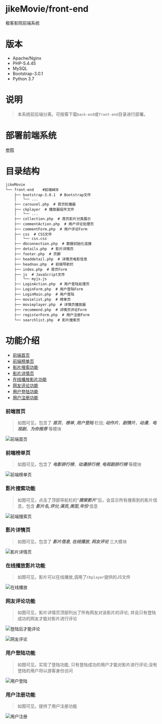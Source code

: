 # jikeMovie/front-end
极客影院前端系统

# 版本
- Apache/Nginx
- PHP-5.4.45
- MySQL
- Bootstrap-3.0.1
- Python 3.7

# 说明
> 本系统前后端分离，可按需下载`back-end`或`front-end`目录进行部署。

# 部署前端系统
[参照](https://github.com/kangvcar/jikeMovie#%E9%83%A8%E7%BD%B2web)

# 目录结构
```
jikeMovie
└── front-end    #前端WEB
    ├── bootstrap-3.0.1  # Bootstrap文件
    │   └── ...
    ├── carousel.php  # 首页轮播器
    ├── ckplayer  # 播放器组件文件
    │   └── ...
    ├── collection.php  # 首页影片分类展示
    ├── commentAction.php  # 用户评论处理页
    ├── commentForm.php  # 用户评论Form
    ├── css  # CSS文件
    │   └── css.css
    ├── dbconnection.php  # 数据初始化连接
    ├── details.php  # 影片详情页
    ├── footer.php  # 页脚
    ├── headdetail.php  # 详情页电影信息
    ├── headnav.php  # 前端导航栏
    ├── index.php  # 首页Form
    ├── js  # JavaScript文件
    │   └── myjs.js
    ├── LoginAction.php  # 用户登陆处理页
    ├── LoginForm.php  # 用户登陆Form
    ├── LoginMain.php  # 用户登陆
    ├── movielist.php  # 榜单页
    ├── movieplayer.php  # 详情页播放器
    ├── recommend.php  # 详情页评论Form
    ├── registerForm.php  # 用户注册Form
    └── searchlist.php  # 影片搜索页
```

# 功能介绍
- [前端首页](https://github.com/kangvcar/jikeMovie/tree/master/front-end#%E5%89%8D%E7%AB%AF%E9%A6%96%E9%A1%B5)
- [前端榜单页](https://github.com/kangvcar/jikeMovie/tree/master/front-end#%E5%89%8D%E7%AB%AF%E6%A6%9C%E5%8D%95%E9%A1%B5)
- [影片搜索功能](https://github.com/kangvcar/jikeMovie/tree/master/front-end#%E5%BD%B1%E7%89%87%E6%90%9C%E7%B4%A2%E5%8A%9F%E8%83%BD)
- [影片详情页](https://github.com/kangvcar/jikeMovie/tree/master/front-end#%E5%BD%B1%E7%89%87%E8%AF%A6%E6%83%85%E9%A1%B5)
- [在线播放影片功能](https://github.com/kangvcar/jikeMovie/tree/master/front-end#%E5%9C%A8%E7%BA%BF%E6%92%AD%E6%94%BE%E5%BD%B1%E7%89%87%E5%8A%9F%E8%83%BD)
- [网友评论功能](https://github.com/kangvcar/jikeMovie/tree/master/front-end#%E7%BD%91%E5%8F%8B%E8%AF%84%E8%AE%BA%E5%8A%9F%E8%83%BD)
- [用户登陆功能](https://github.com/kangvcar/jikeMovie/tree/master/front-end#%E7%94%A8%E6%88%B7%E7%99%BB%E9%99%86%E5%8A%9F%E8%83%BD)
- [用户注册功能](https://github.com/kangvcar/jikeMovie/tree/master/front-end#%E7%94%A8%E6%88%B7%E6%B3%A8%E5%86%8C%E5%8A%9F%E8%83%BD)

### 前端首页
> 如图可见，包含了 ***首页***，***榜单***, ***用户登陆*** 栏目; ***动作片***，***剧情片***，***动漫***，***电视剧***，***为你推荐*** 等模块

![前端首页](https://upload-images.jianshu.io/upload_images/2640591-a260ae8b896dfedc.png?imageMogr2/auto-orient/strip%7CimageView2/2/w/1240)

### 前端榜单页
> 如图可见，包含了 ***电影排行榜***，***动漫排行榜***, ***电视剧排行榜*** 等模块

![前端榜单页](https://upload-images.jianshu.io/upload_images/2640591-2b833b01fc552b9b.png?imageMogr2/auto-orient/strip%7CimageView2/2/w/1240)

### 影片搜索功能
> 如图可见，点击了顶部导航栏的“***搜索影片***”后，会显示所有搜索到的影片信息，包含 ***影片名,评分,演员,类型,年份*** 信息

![前端搜索页](https://upload-images.jianshu.io/upload_images/2640591-74a55b7734a478b9.png?imageMogr2/auto-orient/strip%7CimageView2/2/w/1240)

### 影片详情页
> 如图可见，包含了 ***影片信息***, ***在线播放***, ***网友评论*** 三大模块

![影片详情页](https://upload-images.jianshu.io/upload_images/2640591-a27159f44681b70b.png?imageMogr2/auto-orient/strip%7CimageView2/2/w/1240)

### 在线播放影片功能
> 如图可见，影片可以在线播放,调用了`CKplayer`提供的JS文件

![在线播放](https://upload-images.jianshu.io/upload_images/2640591-3895c7e60f1c9be9.png?imageMogr2/auto-orient/strip%7CimageView2/2/w/1240)

### 网友评论功能
> 如图可见，影片详情页顶部列出了所有网友对该影片的评论; 并且只有登陆成功的网友才能对影片进行评论

![登陆后才能评论](https://upload-images.jianshu.io/upload_images/2640591-170bd43078f0792c.png?imageMogr2/auto-orient/strip%7CimageView2/2/w/1240)

![网友评论](https://upload-images.jianshu.io/upload_images/2640591-71e3f889b13cce71.png?imageMogr2/auto-orient/strip%7CimageView2/2/w/1240)

### 用户登陆功能
> 如图可见，实现了登陆功能, 只有登陆成功的用户才能对影片进行评论;没有登陆的用户将以游客身份访问

![用户登陆](https://upload-images.jianshu.io/upload_images/2640591-124e207bd91a25e2.png?imageMogr2/auto-orient/strip%7CimageView2/2/w/1240)

### 用户注册功能
> 如图可见，提供了用户注册功能

![用户注册](https://upload-images.jianshu.io/upload_images/2640591-f888042d7e0d2d06.png?imageMogr2/auto-orient/strip%7CimageView2/2/w/1240)
